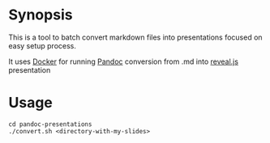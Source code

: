 # Synopsis
This is a tool to batch convert markdown files into presentations focused on easy setup process.

It uses [Docker](https://www.docker.com/) for running [Pandoc](http://pandoc.org/) conversion from .md into [reveal.js](https://github.com/hakimel/reveal.js/) presentation

# Usage

~~~{.sh}
cd pandoc-presentations
./convert.sh <directory-with-my-slides>
~~~
